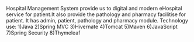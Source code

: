 Hospital Management System provide us to digital and modern eHospital service for patient.It also provide the pathology and pharmacy facilitise for patient. It has admin, patient, pathology and pharmacy module.
Technology use:
1)Java
2)Spring MVC
3)Hivernate
4)Tomcat
5)Maven
6)JavaScript
7)Spring Security
8)Thymeleaf
